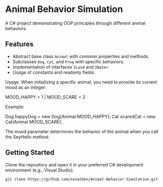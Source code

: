 # Animal Behavior Simulation

A C# project demonstrating OOP principles through different animal behaviors.

## Features

- Abstract base class `Animal` with common properties and methods.
- Subclasses `Dog`, `Cat`, and `Frog` with specific behaviors.
- Implementation of interfaces `ILand` and `IWater`.
- Usage of constants and readonly fields.

Usage: When initializing a specific animal, you need to provide its current mood as an integer:

MOOD_HAPPY = 1 | MOOD_SCARE = 2

Example:

Dog happyDog = new Dog(Animal.MOOD_HAPPY);
Cat scaredCat = new Cat(Animal.MOOD_SCARE);

The mood parameter determines the behavior of the animal when you call the SeyHello method.

## Getting Started

Clone the repository and open it in your preferred C# development environment (e.g., Visual Studio).

```sh
git clone https://github.com/osnatben/Animal-Behavior-Simulation.git



